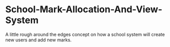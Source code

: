 # School-Mark-Allocation-And-View-System
A little rough around the edges concept on how a school system will create new users and add new marks.
